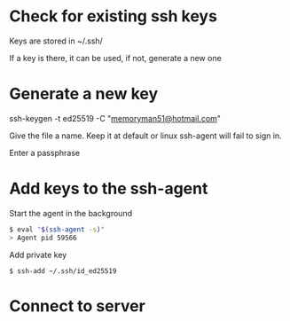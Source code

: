 # Check for existing ssh keys
Keys are stored in ~/.ssh/

If a key is there, it can be used, if not, generate a new one

# Generate a new key 
ssh-keygen -t ed25519 -C "memoryman51@hotmail.com"

Give the file a name.  Keep it at default or linux ssh-agent will fail to sign in.  

Enter a passphrase

# Add keys to the ssh-agent

Start the agent in the background
```bash
$ eval "$(ssh-agent -s)"
> Agent pid 59566
```

Add private key
```
$ ssh-add ~/.ssh/id_ed25519
```

# Connect to server


